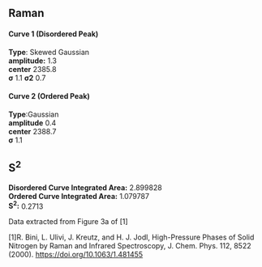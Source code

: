 ## Raman

#### Curve 1 (Disordered Peak)
**Type**: Skewed Gaussian\
**amplitude:** 1.3\
**center** 2385.8\
**σ** 1.1
**σ2** 0.7


#### Curve 2 (Ordered Peak)
**Type**:Gaussian\
**amplitude** 0.4\
**center** 2388.7\
**σ** 1.1


## S<sup>2</sup>
**Disordered Curve Integrated Area:** 2.899828\
**Ordered Curve Integrated Area:** 1.079787\
**S<sup>2</sup>:** 0.2713











Data extracted from Figure 3a of [1]


[1]R. Bini, L. Ulivi, J. Kreutz, and H. J. Jodl, High-Pressure Phases of Solid Nitrogen by Raman and Infrared Spectroscopy, J. Chem. Phys. 112, 8522 (2000).
https://doi.org/10.1063/1.481455
